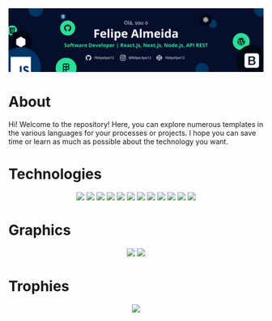 <img src="img/Banner.png" />


# About

Hi! Welcome to the repository! Here, you can explore numerous templates in the various languages for your processes or projects. I hope you can save time or learn as much as possible about the technology you want.


# Technologies

<div align="center">
  <img src="https://img.shields.io/badge/HTML5-050f2c?style=for-the-badge&logo=html5&logoColor=2dde98"/>
  <img src="https://img.shields.io/badge/CSS3-050f2c?style=for-the-badge&logo=css3&logoColor=2dde98"/>
  <img src="https://img.shields.io/badge/JavaScript-050f2c?style=for-the-badge&logo=javascript&logoColor=2dde98"/>
  <img src="https://img.shields.io/badge/TypeScript-050f2c?style=for-the-badge&logo=typescript&logoColor=2dde98"/>
  <img src="https://img.shields.io/badge/Bootstrap-050f2c?style=for-the-badge&logo=bootstrap&logoColor=2dde98">
  <img src="https://img.shields.io/badge/MongoDB-050f2c?style=for-the-badge&logo=mongodb&logoColor=2dde98">
  <img src="https://img.shields.io/badge/Node%20js-050f2c?style=for-the-badge&logo=nodedotjs&logoColor=2dde98">
  <img src="https://img.shields.io/badge/React-050f2c?style=for-the-badge&logo=react&logoColor=2dde98">
  <img src="https://img.shields.io/badge/next%20js-050f2c?style=for-the-badge&logo=nextdotjs&logoColor=2dde98">
  <img src="https://img.shields.io/badge/Chakra--UI-050f2c?style=for-the-badge&logo=chakra-ui&logoColor=2dde98"/>
  <img src="https://img.shields.io/badge/Tailwind_CSS-050f2c?style=for-the-badge&logo=tailwind-css&logoColor=2dde98"/>
  <img src="https://img.shields.io/badge/Wordpress-050f2c?style=for-the-badge&logo=wordpress&logoColor=2dde98"/>
</div>


# Graphics

<div align="center">
  <img src="https://github-readme-stats.vercel.app/api?username=felipelipe12&show_icons=true&theme=algolia">
  <img src="https://github-readme-stats.vercel.app/api/top-langs/?username=felipelipe12&langs_count=6&theme=algolia&include_all_commits=true&layout=compact">
</div>


# Trophies

<div align="center">
  <img src="https://github-profile-trophy.vercel.app/?username=felipelipe12&theme=algolia&column=4&margin-h=5&margin-w=5" />
</div>
